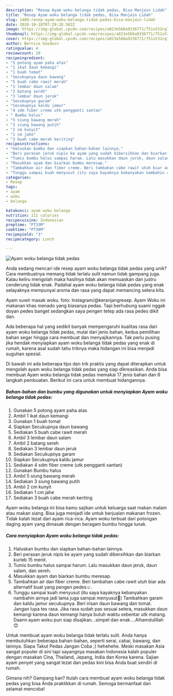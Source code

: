 ```yaml
---
description: "Resep Ayam woku belanga tidak pedas, Bisa Manjain Lidah"
title: "Resep Ayam woku belanga tidak pedas, Bisa Manjain Lidah"
slug: 1480-resep-ayam-woku-belanga-tidak-pedas-bisa-manjain-lidah
date: 2020-10-18T07:29:28.582Z
image: https://img-global.cpcdn.com/recipes/a023e568a9336771/751x532cq70/ayam-woku-belanga-tidak-pedas-foto-resep-utama.jpg
thumbnail: https://img-global.cpcdn.com/recipes/a023e568a9336771/751x532cq70/ayam-woku-belanga-tidak-pedas-foto-resep-utama.jpg
cover: https://img-global.cpcdn.com/recipes/a023e568a9336771/751x532cq70/ayam-woku-belanga-tidak-pedas-foto-resep-utama.jpg
author: Bernice Goodwin
ratingvalue: 4
reviewcount: 10
recipeingredient:
- "5 potong ayam paha atas"
- "1 ikat daun kemangi"
- "1 buah tomat"
- "Secukupnya daun bawang"
- "5 buah cabe rawit merah"
- "3 lembar daun salam"
- "2 batang sereh"
- "3 lembar daun jeruk"
- "Secukupnya garam"
- "Secukupnya kaldu jamur"
- "4 sdm fiber creme utk pengganti santan"
- " Bumbu halus"
- "5 siung bawang merah"
- "3 siung bawang putih"
- "2 cm kunyit"
- "1 cm jahe"
- "3 buah cabe merah keriting"
recipeinstructions:
- "Haluskan bumbu dan siapkan bahan-bahan lainnya."
- "Beri perasan jeruk nipis ke ayam yang sudah dibersihkan dan biarkan kurleb 15 menit."
- "Tumis bumbu halus sampai harum. Lalu masukkan daun jeruk, daun salam, dan sereh."
- "Masukkan ayam dan biarkan bumbu meresap."
- "Tambahkan air dan fiber creme. Beri tambahan cabe rawit utuh biar ada alternatif buat yang pengen pedes☺️."
- "Tunggu sampai kuah menyusut (itu saya kayaknya kebanyakan nambahin airnya jadi lama juga sampai menyusut🤭) Tambahkan garam dan kaldu jamur secukupnya. Beri irisan daun bawang dan tomat. Jangan lupa tes rasa. Jika rasa sudah pas sesuai selera, masukkan daun kemangi karena daun kemangi hanya butuh waktu sebentar utk matang. Daann ayam woku pun siap disajikan...simpel dan enak....Alhamdulillah😊"
categories:
- Resep
tags:
- ayam
- woku
- belanga

katakunci: ayam woku belanga 
nutrition: 111 calories
recipecuisine: Indonesian
preptime: "PT33M"
cooktime: "PT38M"
recipeyield: "3"
recipecategory: Lunch

---
```



![Ayam woku belanga tidak pedas](https://img-global.cpcdn.com/recipes/a023e568a9336771/751x532cq70/ayam-woku-belanga-tidak-pedas-foto-resep-utama.jpg)

Anda sedang mencari ide resep ayam woku belanga tidak pedas yang unik? Cara membuatnya memang tidak terlalu sulit namun tidak gampang juga. Kalau keliru mengolah maka hasilnya tidak akan memuaskan dan justru cenderung tidak enak. Padahal ayam woku belanga tidak pedas yang enak selayaknya mempunyai aroma dan rasa yang dapat memancing selera kita.

Ayam suwir masak woku. foto: Instagram/@keranjangresep. Ayam Woku ini makanan khas menado yang biasanya pedas. Tapi berhubung suami nggak doyan pedes banget sedangkan saya pengen tetep ada rasa pedes dikit dan.

Ada beberapa hal yang sedikit banyak mempengaruhi kualitas rasa dari ayam woku belanga tidak pedas, mulai dari jenis bahan, kedua pemilihan bahan segar hingga cara membuat dan menyajikannya. Tak perlu pusing jika hendak menyiapkan ayam woku belanga tidak pedas yang enak di rumah, karena asal sudah tahu triknya maka hidangan ini bisa menjadi suguhan spesial.


Di bawah ini ada beberapa tips dan trik praktis yang dapat diterapkan untuk mengolah ayam woku belanga tidak pedas yang siap dikreasikan. Anda bisa membuat Ayam woku belanga tidak pedas memakai 17 jenis bahan dan 6 langkah pembuatan. Berikut ini cara untuk membuat hidangannya.

<!--inarticleads1-->

##### Bahan-bahan dan bumbu yang digunakan untuk menyiapkan Ayam woku belanga tidak pedas:

1. Gunakan 5 potong ayam paha atas
1. Ambil 1 ikat daun kemangi
1. Gunakan 1 buah tomat
1. Siapkan Secukupnya daun bawang
1. Sediakan 5 buah cabe rawit merah
1. Ambil 3 lembar daun salam
1. Ambil 2 batang sereh
1. Sediakan 3 lembar daun jeruk
1. Sediakan Secukupnya garam
1. Siapkan Secukupnya kaldu jamur
1. Sediakan 4 sdm fiber creme (utk pengganti santan)
1. Gunakan  Bumbu halus
1. Ambil 5 siung bawang merah
1. Sediakan 3 siung bawang putih
1. Ambil 2 cm kunyit
1. Sediakan 1 cm jahe
1. Sediakan 3 buah cabe merah keriting


Ayam woku belanga ini bisa kamu sajikan untuk keluarga saat makan malam atau makan siang. Bisa juga menjadi ide untuk berjualan makanan frozen. Tidak kalah lezat dari ayam rica-rica. Ayam woku terbuat dari potongan daging ayam yang dimasak dengan beragam bumbu hingga lunak. 

<!--inarticleads2-->

##### Cara menyiapkan Ayam woku belanga tidak pedas:

1. Haluskan bumbu dan siapkan bahan-bahan lainnya.
1. Beri perasan jeruk nipis ke ayam yang sudah dibersihkan dan biarkan kurleb 15 menit.
1. Tumis bumbu halus sampai harum. Lalu masukkan daun jeruk, daun salam, dan sereh.
1. Masukkan ayam dan biarkan bumbu meresap.
1. Tambahkan air dan fiber creme. Beri tambahan cabe rawit utuh biar ada alternatif buat yang pengen pedes☺️.
1. Tunggu sampai kuah menyusut (itu saya kayaknya kebanyakan nambahin airnya jadi lama juga sampai menyusut🤭) Tambahkan garam dan kaldu jamur secukupnya. Beri irisan daun bawang dan tomat. Jangan lupa tes rasa. Jika rasa sudah pas sesuai selera, masukkan daun kemangi karena daun kemangi hanya butuh waktu sebentar utk matang. Daann ayam woku pun siap disajikan...simpel dan enak....Alhamdulillah😊


Untuk membuat ayam woku belanga tidak terlalu sulit. Anda hanya membutuhkan beberapa bahan-bahan, seperti serai, cabai, bawang, dan lainnya. Siapa Takut Pedas Jangan Coba ;) hehehehe. Meski masakan Asia sangat populer di sini tapi sayangnya masakan Indonesia kalah populer dengan masakan Cina, Thailand, Jepang, India dan Korea karena. Sajian ayam penyet yang sangat lezat dan pedas kini bisa Anda buat sendiri di rumah. 

Gimana nih? Gampang kan? Itulah cara membuat ayam woku belanga tidak pedas yang bisa Anda praktikkan di rumah. Semoga bermanfaat dan selamat mencoba!
